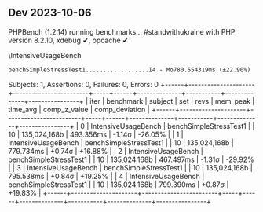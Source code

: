 

## Dev 2023-10-06

PHPBench (1.2.14) running benchmarks... #standwithukraine
with PHP version 8.2.10, xdebug ✔, opcache ✔

\IntensiveUsageBench

    benchSimpleStressTest1..................I4 - Mo780.554319ms (±22.90%)

Subjects: 1, Assertions: 0, Failures: 0, Errors: 0
+------+---------------------+------------------------+-----+------+--------------+-----------+--------------+----------------+
| iter | benchmark           | subject                | set | revs | mem_peak     | time_avg  | comp_z_value | comp_deviation |
+------+---------------------+------------------------+-----+------+--------------+-----------+--------------+----------------+
| 0    | IntensiveUsageBench | benchSimpleStressTest1 |     | 10   | 135,024,168b | 493.356ms | -1.14σ       | -26.05%        |
| 1    | IntensiveUsageBench | benchSimpleStressTest1 |     | 10   | 135,024,168b | 779.734ms | +0.74σ       | +16.88%        |
| 2    | IntensiveUsageBench | benchSimpleStressTest1 |     | 10   | 135,024,168b | 467.497ms | -1.31σ       | -29.92%        |
| 3    | IntensiveUsageBench | benchSimpleStressTest1 |     | 10   | 135,024,168b | 795.538ms | +0.84σ       | +19.25%        |
| 4    | IntensiveUsageBench | benchSimpleStressTest1 |     | 10   | 135,024,168b | 799.390ms | +0.87σ       | +19.83%        |
+------+---------------------+------------------------+-----+------+--------------+-----------+--------------+----------------+